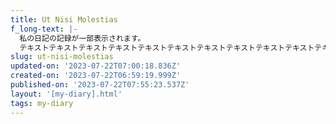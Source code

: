 ```yaml
---
title: Ut Nisi Molestias
f_long-text: |-
  私の日記の記録が一部表示されます。
  テキストテキストテキストテキストテキストテキストテキストテキストテキストテキストテキストテキストテキストテキストテキストテキストテキストテキスト…
slug: ut-nisi-molestias
updated-on: '2023-07-22T07:00:18.836Z'
created-on: '2023-07-22T06:59:19.999Z'
published-on: '2023-07-22T07:55:23.537Z'
layout: '[my-diary].html'
tags: my-diary
---
```



